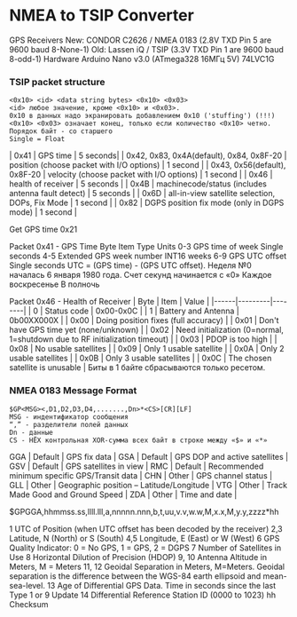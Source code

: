 # NMEA to TSIP Converter
GPS Receivers
New: CONDOR C2626 / NMEA 0183 (2.8V TXD Pin 5 are 9600 baud 8-None-1)
Old: Lassen iQ / TSIP (3.3V TXD Pin 1 are 9600 baud 8-odd-1)
Hardware
Arduino Nano v3.0 (ATmega328 16МГц 5V)
74LVC1G

### TSIP packet structure

    <0x10> <id> <data string bytes> <0x10> <0x03>
    <id> любое значение, кроме <0x10> и <0x03>.
    0x10 в данных надо экранировать добавлением 0x10 ('stuffing') (!!!)
    <0x10> <0x03> означает конец, только если количество <0x10> четно.
    Порядок байт - со старшего
    Single = Float

| 0x41 |	GPS time	| 5 seconds|
| 0x42, 0x83, 0x4A(default), 0x84, 0x8F-20	| position (choose packet with I/O options)	| 1 second |
| 0x43, 0x56(default), 0x8F-20	| velocity (choose packet with I/O options)	| 1 second |
| 0x46	| health of receiver	| 5 seconds |
| 0x4B	| machinecode/status (includes antenna fault detect)	| 5 seconds |
| 0x6D	| all-in-view satellite selection, DOPs, Fix Mode	| 1 second |
| 0x82	| DGPS position fix mode (only in DGPS mode)	| 1 second |

Get GPS time 0x21

Packet 0x41 - GPS Time
Byte			Item			Type	Units
0-3	GPS time of week			Single	seconds
4-5	Extended GPS week number	INT16	weeks
6-9	GPS UTC offset				Single	seconds
UTC = (GPS time) - (GPS UTC offset).
Неделя №0 началась 6 января 1980 года.
Счет секунд начинается с «0» Каждое воскресенье В полночь

Packet 0x46 - Health of Receiver
| Byte |	Item |	Value |
|------|---------|--------|
| 0	| Status code			| 0x00-0x0C                                                |
| 1	| Battery and Antenna | 0b00XX000X                                                 |
| 0x00 | Doing position fixes (full accuracy)                                          |
| 0x01 | Don't have GPS time yet (none/unknown)                                        |
| 0x02 | Need initialization (0=normal, 1=shutdown due to RF initialization timeout)   |
| 0x03 | PDOP is too high                                                              |
| 0x08 | No usable satellites                                                          |
| 0x09 | Only 1 usable satellite                                                       |
| 0x0A | Only 2 usable satellites                                                      |
| 0x0B | Only 3 usable satellites                                                      |
| 0x0C | The chosen satellite is unusable                                              |
Биты в 1 байте сбрасываются только ресетом.

### NMEA 0183 Message Format

    $GP<MSG><,D1,D2,D3,D4,.......,Dn>*<CS>[CR][LF]
    MSG - индентификатор сообщения
    “,” - разделители полей данных
    Dn - данные
    CS - HЁX контрольная XOR-сумма всех байт в строке между «$» и «*»

GGA	|	Default | GPS fix data |
GSA	|	Default | GPS DOP and active satellites |
GSV	|	Default | GPS satellites in view |
RMC |	Default | Recommended minimum specific GPS/Transit data   |
CHN	|	Other	|  GPS channel status                             |
GLL	|	Other	|  Geographic position – Latitude/Longitude       |
VTG	|	Other	|  Track Made Good and Ground Speed               |
ZDA	|	Other	|  Time and date                                  |

$GPGGA,hhmmss.ss,llll.lll,a,nnnnn.nnn,b,t,uu,v.v,w.w,M,x.x,M,y.y,zzzz*hh<CR><LF>

1	UTC of Position (when UTC offset has been decoded by the receiver)
2,3	Latitude, N (North) or S (South)
4,5	Longitude, E (East) or W (West)
6	GPS Quality Indicator: 0 = No GPS, 1 = GPS, 2 = DGPS
7	Number of Satellites in Use
8	Horizontal Dilution of Precision (HDOP)
9, 10	Antenna Altitude in Meters, M = Meters
11, 12	Geoidal Separation in Meters, M=Meters. Geoidal separation is the difference between the WGS-84 earth ellipsoid and mean-sea-level.
13	Age of Differential GPS Data. Time in seconds since the last Type 1 or 9 Update
14	Differential Reference Station ID (0000 to 1023)
hh	Checksum

